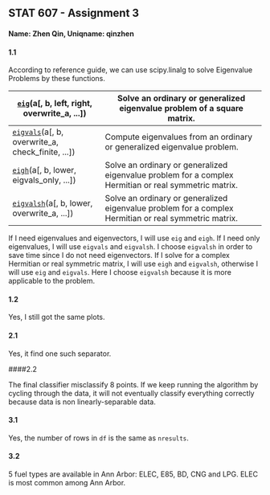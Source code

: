 ## STAT 607 - Assignment 3

#### Name: Zhen Qin, Uniqname: qinzhen

#### 1.1

According to reference guide, we can use scipy.linalg to solve Eigenvalue Problems by these functions.

| [`eig`](https://docs.scipy.org/doc/scipy/reference/generated/scipy.linalg.eig.html#scipy.linalg.eig)(a[, b, left, right, overwrite_a, ...]) | Solve an ordinary or generalized eigenvalue problem of a square matrix. |
| ---------------------------------------- | ---------------------------------------- |
| [`eigvals`](https://docs.scipy.org/doc/scipy/reference/generated/scipy.linalg.eigvals.html#scipy.linalg.eigvals)(a[, b, overwrite_a, check_finite, ...]) | Compute eigenvalues from an ordinary or generalized eigenvalue problem. |
| [`eigh`](https://docs.scipy.org/doc/scipy/reference/generated/scipy.linalg.eigh.html#scipy.linalg.eigh)(a[, b, lower, eigvals_only, ...]) | Solve an ordinary or generalized eigenvalue problem for a complex Hermitian or real symmetric matrix. |
| [`eigvalsh`](https://docs.scipy.org/doc/scipy/reference/generated/scipy.linalg.eigvalsh.html#scipy.linalg.eigvalsh)(a[, b, lower, overwrite_a, ...]) | Solve an ordinary or generalized eigenvalue problem for a complex Hermitian or real symmetric matrix. |

If I need eigenvalues and eigenvectors, I will use `eig` and `eigh`. If I need only eigenvalues, I will use `eigvals` and `eigvalsh`. I choose `eigvalsh` in order to save time since I do not need eigenvectors. If I solve for a complex Hermitian or real symmetric matrix, I will use `eigh` and `eigvalsh`, otherwise I will use `eig` and `eigvals`.  Here I choose  `eigvalsh` because it is more applicable to the problem.

#### 1.2

Yes, I still got the same plots.



#### 2.1

Yes, it find one such separator.

####2.2

 The final classifier misclassify 8 points.  If we keep running the algorithm by cycling through the data, it will not eventually classify everything correctly because data is non linearly-separable data.



#### 3.1

Yes, the number of rows in `df` is the same as `nresults`.

#### 3.2

5 fuel types are available in Ann Arbor: ELEC, E85, BD, CNG and LPG. ELEC  is most common among Ann Arbor.